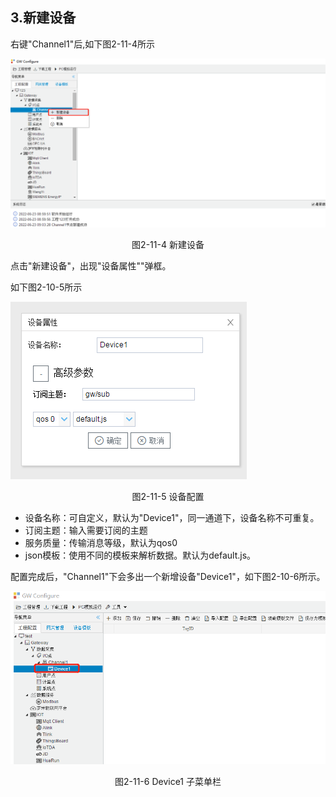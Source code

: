 ## 3.新建设备

右键"Channel1"后,如下图2-11-4所示   

![](../../assets/新建设备.jpg)

<center>图2-11-4 新建设备</center>

点击"新建设备"，出现"设备属性""弹框。

如下图2-10-5所示

![1557110284778](assets/设备配置.jpg)

<center>图2-11-5 设备配置</center>

- 设备名称：可自定义，默认为"Device1"，同一通道下，设备名称不可重复。
- 订阅主题：输入需要订阅的主题
- 服务质量：传输消息等级，默认为qos0
- json模板：使用不同的模板来解析数据。默认为default.js。

配置完成后，"Channel1"下会多出一个新增设备"Device1"，如下图2-10-6所示。

![](../../assets/Device子菜单栏.png)

<center>图2-11-6 Device1 子菜单栏</center>

